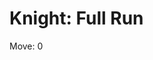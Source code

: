 # Knight: Full Run

<div class = "outer">
<div class = "inner">
<span class = "move-line">Move: <span id = "move-number">0</span></span>
</div>
</div>
